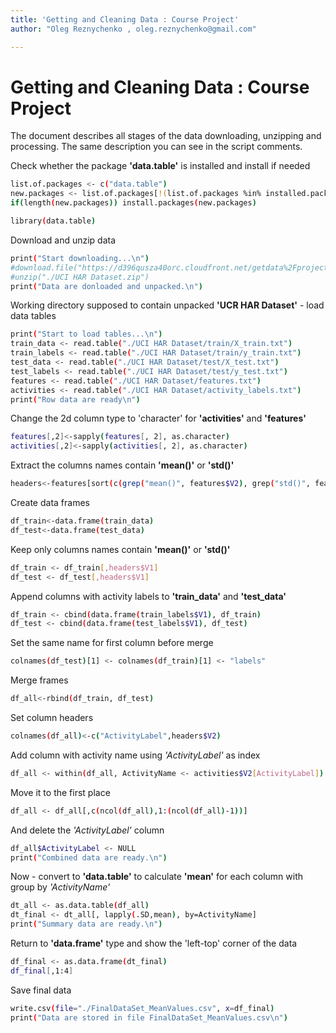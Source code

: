 ```yaml
---
title: 'Getting and Cleaning Data : Course Project'
author: "Oleg Reznychenko , oleg.reznychenko@gmail.com"

---
```

# Getting and Cleaning Data : Course Project
The document describes all stages of the data downloading, unzipping and processing. The same description you can see in the script comments.

Check whether the package **'data.table'** is installed and install if needed
```sh
list.of.packages <- c("data.table")
new.packages <- list.of.packages[!(list.of.packages %in% installed.packages()[,"Package"])]
if(length(new.packages)) install.packages(new.packages)

library(data.table)
```
Download and unzip data
```sh
print("Start downloading...\n")
#download.file("https://d396qusza40orc.cloudfront.net/getdata%2Fprojectfiles%2FUCI%20HAR%20Dataset.zip","./UCI HAR Dataset.zip")
#unzip("./UCI HAR Dataset.zip")
print("Data are donloaded and unpacked.\n")
```
Working directory supposed to contain unpacked **'UCR HAR Dataset'** - load data tables
```sh
print("Start to load tables...\n")
train_data <- read.table("./UCI HAR Dataset/train/X_train.txt")
train_labels <- read.table("./UCI HAR Dataset/train/y_train.txt")
test_data <- read.table("./UCI HAR Dataset/test/X_test.txt")
test_labels <- read.table("./UCI HAR Dataset/test/y_test.txt")
features <- read.table("./UCI HAR Dataset/features.txt")
activities <- read.table("./UCI HAR Dataset/activity_labels.txt")
print("Row data are ready\n")
```
Change the 2d column type to 'character' for **'activities'** and **'features'**
```sh
features[,2]<-sapply(features[, 2], as.character)
activities[,2]<-sapply(activities[, 2], as.character)
```
Extract the columns names contain **'mean()'** or **'std()'**
```sh
headers<-features[sort(c(grep("mean()", features$V2), grep("std()", features$V2))),]
```
Create data frames
```sh
df_train<-data.frame(train_data)
df_test<-data.frame(test_data)
```
Keep only columns names contain **'mean()'** or **'std()'**                  
```sh
df_train <- df_train[,headers$V1]
df_test <- df_test[,headers$V1]
```
Append columns with activity labels to **'train_data'** and **'test_data'**
```sh
df_train <- cbind(data.frame(train_labels$V1), df_train)
df_test <- cbind(data.frame(test_labels$V1), df_test)
```
Set the same name for first column before merge 
```sh
colnames(df_test)[1] <- colnames(df_train)[1] <- "labels"
```
Merge frames
```sh
df_all<-rbind(df_train, df_test)
```
Set column headers
```sh
colnames(df_all)<-c("ActivityLabel",headers$V2)
```
Add column with activity name using *'ActivityLabel'* as index
```sh
df_all <- within(df_all, ActivityName <- activities$V2[ActivityLabel])
```
Move it to the first place
```sh
df_all <- df_all[,c(ncol(df_all),1:(ncol(df_all)-1))]
```
And delete the *'ActivityLabel'* column 
```sh
df_all$ActivityLabel <- NULL
print("Combined data are ready.\n")
```
Now - convert to **'data.table'** to calculate **'mean'** for each column with group by *'ActivityName'*
```sh
dt_all <- as.data.table(df_all)
dt_final <- dt_all[, lapply(.SD,mean), by=ActivityName]
print("Summary data are ready.\n")
```
Return to **'data.frame'** type and show the 'left-top' corner of the data
```sh
df_final <- as.data.frame(dt_final)
df_final[,1:4]
```
Save final data
```sh
write.csv(file="./FinalDataSet_MeanValues.csv", x=df_final)
print("Data are stored in file FinalDataSet_MeanValues.csv\n")
```


